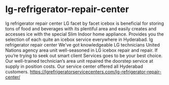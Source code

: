 # lg-refrigerator-repair-center
lg refrigerator repair center LG facet by facet icebox is beneficial for storing tons of food and beverages with its plentiful area and easily creates and accesses ice with the special Slim Indoor home appliance. Provides you the selection of each quite an icebox service everywhere in Hyderabad. lg refrigerator repair center We’ve got knowledgeable LG technicians United Nations agency area unit well-seasoned in LG icebox repair and repair. If you’re trying to seek out smart client Services goes to be your best choice. Our well-trained technician’s area unit repaired the doorstep service at supply in position costs. Our service center offered all Hyderabad customers. https://lgrefrigeratorservicecenters.com/lg-refrigerator-repair-center/
